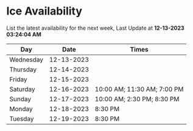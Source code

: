 # Ice Availability

List the latest availability for the next week, Last Update at **12-13-2023 03:24:04 AM**

| Day         | Date        | Times       |
| ----------- | ----------- | ----------- |
|Wednesday|12-13-2023||
|Thursday|12-14-2023||
|Friday|12-15-2023||
|Saturday|12-16-2023|10:00 AM; 11:30 AM; 7:00 PM|
|Sunday|12-17-2023|10:00 AM; 2:30 PM; 8:30 PM|
|Monday|12-18-2023|8:30 PM|
|Tuesday|12-19-2023|8:30 PM|
